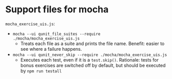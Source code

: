 # Support files for mocha

`mocha_exercise_uis.js`:
* `mocha --ui qunit_file_suites --require ./mocha/mocha_exercise_uis.js`
  * Treats each file as a suite and prints the file name. Benefit: easier to see where a failure happens.
* `mocha --ui qunit_never_skip --require ./mocha/mocha_exercise_uis.js`
  * Executes each test, even if it is a `test.skip()`. Rationale: tests for bonus exercises are switched off by default, but should be executed by `npm run testall`
